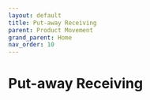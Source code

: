 ```yaml
---
layout: default
title: Put-away Receiving
parent: Product Movement
grand_parent: Home
nav_order: 10
---
```


# Put-away Receiving